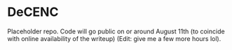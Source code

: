 # DeCENC
Placeholder repo. Code will go public on or around August 11th (to coincide with online availability of the writeup) (Edit: give me a few more hours lol).
